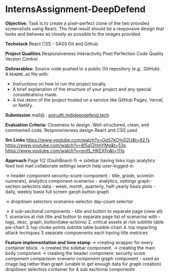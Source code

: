 # InternsAssignment-DeepDefend

**Objective:**
Task is to create a pixel-perfect clone of the two provided screenshots using React. The
final result should be a responsive design that looks and behaves as closely as possible to
the images provided.

**Techstack**
React
CSS - SASS
Git and Github

**Project Qualities**
Responsiveness
Interactivity
Pixel Perfection
Code Quality
Version Control

**Deliverables:**
Source code pushed to a public Git repository (e.g., GitHub).
A `README.md` file with:
- Instructions on how to run the project locally.
- A brief explanation of the structure of your project and any special considerations made.
- A live demo of the project hosted on a service like GitHub Pages, Vercel, or Netlify.

**Submission** 
mail@ : anirudh.m@deepdefend.tech

**Evaluation Criteria:**
Closeness to design.
Well-structured, clean, and commented code.
Responsiveness design
React and CSS used

**Src Links**
https://www.youtube.com/watch?v=Oq57kO1yD2U&t=627s
https://www.youtube.com/watch?v=8I5a1ZHmYMg&t=53s
https://www.youtube.com/watch?v=srdS_HKEXFo&t=111s

**Approach**
Page 1/2 (DashBoard-1)
-> sidebar having links
    logo
    analytics
    feed
    tool
    mail
    collaborate
    settings
    search
    help
    user-logged-in

-> header component
    security-score-component - title, grade, score(in numerals), analytics
    component-scenarios - analytics, settings
    graph-section
        selectors 
            data - week, month, quarterly, half-yearly basis
            plots - daily, weekly basis
        full screen garph button
        graph

-> dropdown selectors
    scenarios-selector
    day-count selector

-> 4 sub-sectional components - title and button to separate page (view all)
    1. scenarios at risk
        title and button to separate page
        list of scenarios with - logo, desc, graph, button(take-actions)
    2. critical assets at risk
        subtitle
        table
        pie-chart
    3. top choke points
        subtitle
        table
        bubble-chart
    4. top impacting attack tecniques
        3 separate compoenents each having
            title
            metrices

**Feature implementation and time stamp**
-> creating wrapper for every container block.
-> created the sidebar component.
-> creating the main body component
-> creating the 
            header component:
                security score component
                comparision scenario component
                graph component - used an image tag rather than graph (unable to get enough data for graph creation)
            dropdown selectors
            container for 4 sub sectional components